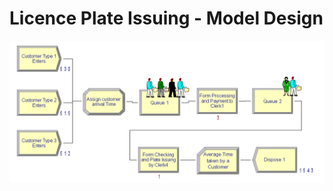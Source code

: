 # Licence Plate Issuing - Model Design

![alt_text](https://github.com/Shashank-Sundi/Arena-Simulations/blob/main/License%20Plate%20Issuing-No%20Discrimination/license%20plate-no%20discr.PNG)

